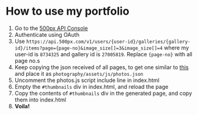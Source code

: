 # How to use my portfolio

1. Go to the [500px API Console](https://apigee.com/vova/embed/console/api500px)
2. Authenticate using OAuth
3. Use `https://api.500px.com/v1/users/{user-id}/galleries/{gallery-id}/items?page={page-no}&image_size[]=3&image_size[]=4`  where my user-id is `8734325` and gallery id is `27005819`. Replace `{page-no}` with all page no.s
4. Keep copying the json received of all pages, to get one similar to [this](http://hackesta.org/photography/assets/js/photos.json) and place it as `photography/assets/js/photos.json`
5. Uncomment the photos.js script include line in index.html
6. Empty the `#thumbnails` div in index.html, and reload the page
7. Copy the contents of `#thumbnails` div in the generated page, and copy them into index.html
8. <b>Voila!</b>
